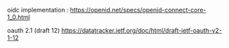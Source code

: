 
oidc implementation :
https://openid.net/specs/openid-connect-core-1_0.html

oauth 2.1 (draft 12)
https://datatracker.ietf.org/doc/html/draft-ietf-oauth-v2-1-12